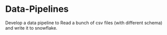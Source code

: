 # Data-Pipelines
Develop a data pipeline to Read a bunch of csv files (with different schema) and write it to snowflake.
